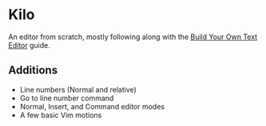 # Kilo

An editor from scratch, mostly following along with the
[Build Your Own Text Editor](https://viewsourcecode.org/snaptoken/kilo/)
guide.

## Additions

- Line numbers (Normal and relative)
- Go to line number command
- Normal, Insert, and Command editor modes
- A few basic Vim motions
